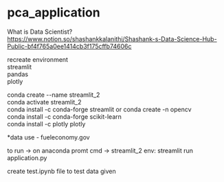 # pca_application

What is Data Scientist?<br>
https://www.notion.so/shashankkalanithi/Shashank-s-Data-Science-Hub-Public-bf4f765a0ee1414cb3f175cffb74606c

recreate environment<br>
streamlit<br>
pandas<br>
plotly<br>

conda create --name streamlit_2<br>
conda activate streamlit_2<br>
conda install -c conda-forge streamlit or conda create -n opencv<br>
conda install -c conda-forge scikit-learn<br>
conda install -c plotly plotly<br>

*data use - fueleconomy.gov<br>

to run -> on anaconda promt cmd -> streamlit_2 env: streamlit run application.py<br>

create test.ipynb file to test data given<br>
